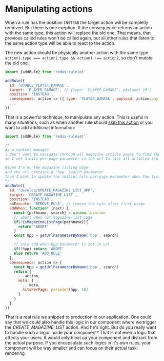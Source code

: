 # Manipulating actions

When a rule has the position `INSTEAD` the target action will be completly removed. But there is one exeption. If the consequence returns an action with the same type, this action will replace the old one. That means, that previous called rules won't be called again, but all other rules that listen to the same action type will be able to react to the action.

The new action should be physically another action with the same type `action1.type === action2.type && action1 !== action2`, so don't mutate the old one.

```javascript
import {addRule} from 'redux-ruleset'

addRule({
  id: 'DOUBLE_PLAYER_DAMAGE',
  target: 'PLAYER_DAMAGE', // {type: 'PLAYER_DAMAGE', payload: 10 }
  position: 'INSTEAD',
  consequence: action => ({ type: 'PLAYER_DAMAGE', payload: action.payload*2 }),
  ...
})
```

That is a powerful technique, to manipulate any action. This is useful in many situations, such as when another rule should [skip this action](./skip_rules.md) or you want to add additional information:

```javascript
import {addRule} from 'redux-ruleset``

/*
As a content manager 
I don't want to navigate through all magazine article pages to find the one I'm looking for
so I set a hits-per-page parameter in the url to list all articles (so I can search)

Given I'm on the magazine listing page
and the url contains a 'hpp' search parameter
Then I want to update the initial hits-per-page parameter when the list is created
*/
addRule({
  id: 'develop/UPDATE_MAGAZINE_LIST_HPP',
  target: 'CREATE_MAGAZINE_LIST',
  position: 'INSTEAD',
  onExecute: 'REMOVE_RULE', // remove the rule after first usage
  addWhen: function* (next) {
    const {pathname, search} = window.location
    // abort when not magazine-list-page
    if(!isMagazineListPage(pathname)){
      return 'ABORT'
    }
    const hpp = getUrlParameterByName('hpp', search)

    // only add when hpp parameter is set in url
    if(!hpp) return 'ABORT'
    else return 'ADD_RULE'
  },
  consequence: action => {
    const hpp = getUrlParameterByName('hpp', search)
    return {
      ...action,
      meta: {
        ...meta,
        hitsPerPage: parseInt(hpp, 10)
      }
    }
  }
})
```

That is a real rule we shipped to production in our application. One could say that we could also handle this logic in our component where we trigger the *CREATE_MAGAZINE_LIST* action. And he's right. But do you really want to handle such a logic inside your component? That is not even a logic that affects your users. It would only bloat up your component and distract from the actual purpose. If you encapsulate such logics in it's own rules, your component will be way smaller and can focus on their actual task: rendering.